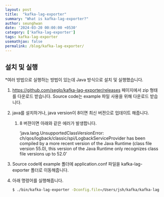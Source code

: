 ```yaml
---
layout: post
title:  "kafka-lag-exporter"
summary: "What is kafka-lag-exporter?"
author: seunghwan
date: '2024-03-20 00:00:00 +0530'
category: ['kafka-lag-exporter']
tags: kafka-lag-exporter
usemathjax: false
permalink: /blog/kafka-lag-exporter/
---
```


## 설치 및 실행

*여러 방법으로 실행하는 방법이 있는데 Java 방식으로 설치 및 실행했습니다.

1. https://github.com/seglo/kafka-lag-exporter/releases 페이지에서 zip 형태를 다운로드 받습니다. Source code는 example 파일 사용을 위해 다운로드 받습니다.
2. java를 설치하거나, java version이 8이면 최신 버젼으로 업데이트 해줍니다.
    1. 8 버젼이면 아래와 같은 에러가 발생합니다.
        
        ‘java.lang.UnsupportedClassVersionError: ch/qos/logback/classic/spi/LogbackServiceProvider has been compiled by a more recent version of the Java Runtime (class file version 55.0), this version of the Java Runtime only recognizes class file versions up to 52.0’
        
3. Source code에 example 폴더에 application.conf 파일을 kafka-lag-exporter 폴더로 이동해줍니다.
4. 아래 명령어를 실행해줍니다.
    
    ```bash
    $ ./bin/kafka-lag-exporter -Dconfig.file=/Users/jsh/kafka/kafka-lag-exporter/application.conf
    ```
